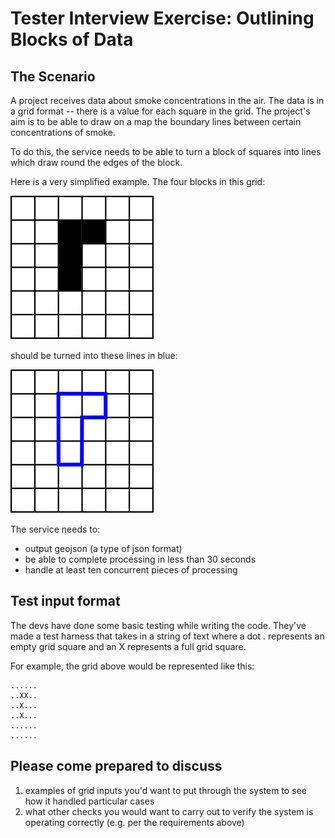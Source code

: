 # Tester Interview Exercise: Outlining Blocks of Data

## The Scenario
A project receives data about smoke concentrations in the air.
The data is in a grid format -- there is a value for each square in the grid.
The project's aim is to be able to draw on a map the boundary lines between certain concentrations of smoke.


To do this, the service needs to be able to turn a block of squares into lines which draw round the edges of the block.

Here is a very simplified example.  The four blocks in this grid:

![Grid with four blocks](imgs/grid-with-blocks.svg)

should be turned into these lines in blue:

![Grid with line around blocks](imgs/grid-with-line.svg)

The service needs to:
* output geojson (a type of json format)
* be able to complete processing in less than 30 seconds
* handle at least ten concurrent pieces of processing

## Test input format
The devs have done some basic testing while writing the code. 
They've made a test harness that takes in a string of text 
where a dot . represents an empty grid square and an X represents a full grid square.

For example, the grid above would be represented like this:

```
......
..XX..
..X...
..X... 
......
......
```

## Please come prepared to discuss
1. examples of grid inputs you'd want to put through the system to see how it handled particular cases
2. what other checks you would want to carry out to verify the system is operating correctly (e.g. per the requirements above)